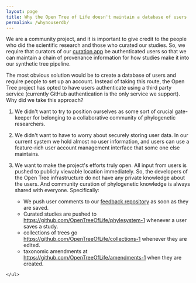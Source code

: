 ```yaml
---
layout: page
title: Why the Open Tree of Life doesn't maintain a database of users
permalink: /whynouserdb/
---
```



We are a community project, and it is important to give credit
to the people who did the scientific research and those who
curated our studies.
So, we require that curators of our
<a href="https://tree.opentreeoflife.org/curator/">curation app</a>
be authenticated users so that we can maintain a chain of 
provenance information for how studies make it into our
synthetic tree pipeline.

The most obvious solution would be to create a database of users
and require people to set up an account.
Instead of taking this route, the Open Tree project has opted to have 
users authenticate using a third party service (currently GitHub
authentication is the only service we support).
Why did we take this approach?

  1. We didn't want to try to position ourselves as some sort of crucial
  gate-keeper for belonging to a collaborative community of phylogenetic
  researchers. 

  2. We didn't want to have to worry about securely storing user data. In
   our current system we hold almost no user information, and users can 
   use a feature-rich user account management interface that some one else
   maintains.

  3. We want to make the project's efforts truly open.
  All input from users is pushed to publicly viewable location immediately.
  So, the developers of the Open Tree infrastructure do not have any private
  knowledge about the users.
  And community curation of phylogenetic knowledge is always shared with everyone.
  Specifically:
    <ul>
    	<li>We push user comments to our <a href="https://github.com/OpenTreeOfLife/feedback">feedback repository</a> as soon as they are saved.</li>
        <li>Curated studies are pushed to <a href="https://github.com/OpenTreeOfLife/phylesystem-1">https://github.com/OpenTreeOfLife/phylesystem-1</a> whenever a user saves a study.</li>
        <li>collections of trees go <a href="https://github.com/OpenTreeOfLife/collections-1">https://github.com/OpenTreeOfLife/collections-1</a> whenever they are edited.</li>
        <li>taxonomic amendments at <a href="https://github.com/OpenTreeOfLife/amendments-1">https://github.com/OpenTreeOfLife/amendments-1</a> when they are created.</li>
    </ul>
